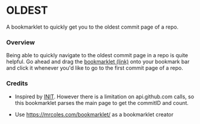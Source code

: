 OLDEST
====
A bookmarklet to quickly get you to the oldest commit page of a repo.

### Overview

Being able to quickly navigate to the oldest commit page in a repo is quite helpful. Go ahead and drag the [bookmarklet (link)](http://bpceee.github.io/oldest/) onto your bookmark bar and click it whenever you'd like to go to the first commit page of a repo.

### Credits
* Inspired by [INIT](https://github.com/FarhadG/init). However there is a limitation on api.github.com calls, so this bookmarklet parses the main page to get the commitID and count.

* Use https://mrcoles.com/bookmarklet/ as a bookmarklet creator